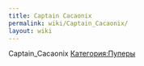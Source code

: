 ```yaml
---
title: Captain Cacaonix
permalink: wiki/Captain_Cacaonix/
layout: wiki
---
```


Captain_Cacaonix [Категория:Пуперы](Категория:Пуперы "wikilink")

